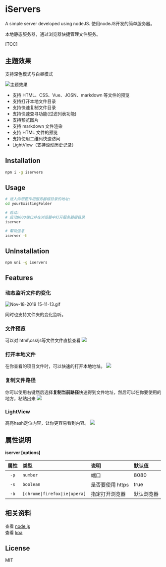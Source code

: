 # iServers 

A simple server developed using nodeJS.
使用nodeJS开发的简单服务器。

本地静态服务器，通过浏览器快捷管理文件服务。

[TOC]

## 主题效果   
支持深色模式与白昼模式   

![主题效果](http://ww1.sinaimg.cn/large/9444af88ly1g9270mkrdpj219p0u0jui.jpg)

- 支持 HTML、CSS、Vue、JOSN、markdown 等文件的预览
- 支持打开本地文件目录
- 支持快速复制文件目录  
- 支持快速查寻功能(过滤列表功能)
- 支持预览图片
- 支持 markdown 文件渲染
- 支持 HTML 文件的预览
- 支持使用二维码快速访问
- LightView（支持滚动历史记录）

## Installation
```bash
npm i -g iservers
```

## Usage
```bash
# 进入你想要作用服务器根目录的地址:
cd yourExistingFolder

# 启动:
# 启动8000端口并在浏览器中打开服务器根目录
iserver

# 帮助信息
iserver -h
```

## UnInstallation
```bash
npm uni -g iservers
```

## Features 

### 动态监听文件的变化
![Nov-18-2019 15-11-13.gif](http://ww1.sinaimg.cn/large/9444af88ly1g927pt321hg20hs0bfkjq.gif)

同时也支持文件夹的变化监听。

### 文件预览
可以对 html\css\js等文件文件直接查看
![](http://wx3.sinaimg.cn/large/9444af88ly1fwo814cgurg20lw0e70w9.gif)

### 打开本地文件
在你查看的项目文件时，可以快速的打开本地地址。
![](http://wx3.sinaimg.cn/large/9444af88gy1fvnwqugwvsg20lw0e7jyt.gif)

### 复制文件路径
你可以使用右键然后选择**复制当前路径**快速得到文件地址，然后可以在你要使用的地方，粘贴出来
![](http://wx1.sinaimg.cn/mw690/9444af88gy1fvnwr0ttkaj20h60dkq3v.jpg)

### LightView
高亮hash定位内容，让你更容易看到内容。
![](http://wx3.sinaimg.cn/large/9444af88gy1fxd6cp076ag20q90hzq9m.gif)

## 属性说明
**iserver [options]**

| 属性 | 类型 | 说明 | 默认值 |
|:---:|:---|:---|:---|
| `-p` | `number` | 端口 | 8080 |
| `-s` | `boolean` | 是否要使用 https | true |
| `-b` | `[chrome\|firefox\|ie\|opera]` | 指定打开浏览器 | 默认浏览器 |


## 相关资料  

查看 [node.js](https://nodejs.org/)  
查看 [koa](https://koajs.com/)  


## License

MIT
